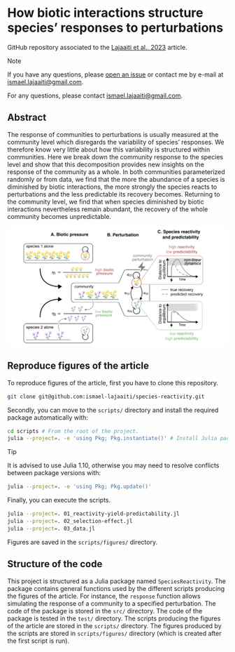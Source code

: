 # How biotic interactions structure species’ responses to perturbations 

GitHub repository associated to the [Lajaaiti et al., 2023](change-url) article.

> [!NOTE]
> If you have any questions, please [open an issue](https://github.com/ismael-lajaaiti/species-reactivity/issues) or contact me by e-mail at ismael.lajaaiti@gmail.com.


For any questions, please contact ismael.lajaaiti@gmail.com.

## Abstract

The response of communities to perturbations is usually measured at the community level which disregards
the variability of species’ responses. We therefore know very little about how this variability is structured
within communities. Here we break down the community response to the species level and show that this
decomposition provides new insights on the response of the community as a whole. In both communities
parameterized randomly or from data, we find that the more the abundance of a species is diminished by biotic
interactions, the more strongly the species reacts to perturbations and the less predictable its recovery becomes.
Returning to the community level, we find that when species diminished by biotic interactions nevertheless
remain abundant, the recovery of the whole community becomes unpredictable.

![pictures/visual-abstract.png](pictures/visual-abstract.png)

## Reproduce figures of the article

To reproduce figures of the article, first you have to clone this repository.

```bash
git clone git@github.com:ismael-lajaaiti/species-reactivity.git
```

Secondly, you can move to the `scripts/` directory and install the required package automatically with:

```bash
cd scripts # From the root of the project.
julia --project=. -e 'using Pkg; Pkg.instantiate()' # Install Julia packages.
```

> [!TIP]
> It is advised to use Julia 1.10, otherwise you may need to resolve conflicts between package versions with:
> ```bash
> julia --project=. -e 'using Pkg; Pkg.update()'
> ```

Finally, you can execute the scripts.

```bash
julia --project=. 01_reactivity-yield-predictability.jl
julia --project=. 02_selection-effect.jl
julia --project=. 03_data.jl
```

Figures are saved in the `scripts/figures/` directory.


## Structure of the code

This project is structured as a Julia package named `SpeciesReactivity`.
The package contains general functions used by the different scripts producing the figures of the article.
For instance, the `response` function allows simulating the response of a community to a specified perturbation.
The code of the package is stored in the `src/` directory.
The code of the package is tested in the `test/` directory.
The scripts producing the figures of the article are stored in the `scripts/` directory.
The figures produced by the scripts are stored in `scripts/figures/` directory (which is created after the first script is run).
